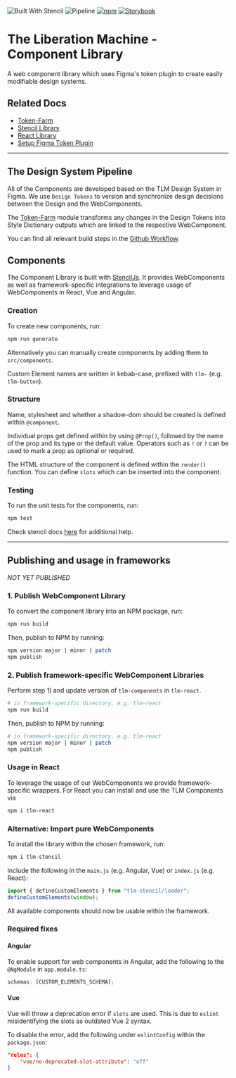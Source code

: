 ![Built With Stencil](https://img.shields.io/badge/-Built%20With%20Stencil-16161d.svg?logo=data%3Aimage%2Fsvg%2Bxml%3Bbase64%2CPD94bWwgdmVyc2lvbj0iMS4wIiBlbmNvZGluZz0idXRmLTgiPz4KPCEtLSBHZW5lcmF0b3I6IEFkb2JlIElsbHVzdHJhdG9yIDE5LjIuMSwgU1ZHIEV4cG9ydCBQbHVnLUluIC4gU1ZHIFZlcnNpb246IDYuMDAgQnVpbGQgMCkgIC0tPgo8c3ZnIHZlcnNpb249IjEuMSIgaWQ9IkxheWVyXzEiIHhtbG5zPSJodHRwOi8vd3d3LnczLm9yZy8yMDAwL3N2ZyIgeG1sbnM6eGxpbms9Imh0dHA6Ly93d3cudzMub3JnLzE5OTkveGxpbmsiIHg9IjBweCIgeT0iMHB4IgoJIHZpZXdCb3g9IjAgMCA1MTIgNTEyIiBzdHlsZT0iZW5hYmxlLWJhY2tncm91bmQ6bmV3IDAgMCA1MTIgNTEyOyIgeG1sOnNwYWNlPSJwcmVzZXJ2ZSI%2BCjxzdHlsZSB0eXBlPSJ0ZXh0L2NzcyI%2BCgkuc3Qwe2ZpbGw6I0ZGRkZGRjt9Cjwvc3R5bGU%2BCjxwYXRoIGNsYXNzPSJzdDAiIGQ9Ik00MjQuNywzNzMuOWMwLDM3LjYtNTUuMSw2OC42LTkyLjcsNjguNkgxODAuNGMtMzcuOSwwLTkyLjctMzAuNy05Mi43LTY4LjZ2LTMuNmgzMzYuOVYzNzMuOXoiLz4KPHBhdGggY2xhc3M9InN0MCIgZD0iTTQyNC43LDI5Mi4xSDE4MC40Yy0zNy42LDAtOTIuNy0zMS05Mi43LTY4LjZ2LTMuNkgzMzJjMzcuNiwwLDkyLjcsMzEsOTIuNyw2OC42VjI5Mi4xeiIvPgo8cGF0aCBjbGFzcz0ic3QwIiBkPSJNNDI0LjcsMTQxLjdIODcuN3YtMy42YzAtMzcuNiw1NC44LTY4LjYsOTIuNy02OC42SDMzMmMzNy45LDAsOTIuNywzMC43LDkyLjcsNjguNlYxNDEuN3oiLz4KPC9zdmc%2BCg%3D%3D&colorA=16161d&style=flat-square)
![Pipeline](https://github.com/MaibornWolff/tlm-components/actions/workflows/update-tokens.yml/badge.svg)
[![npm](https://img.shields.io/npm/v/tlm-stencil?color=blue)](https://www.npmjs.com/package/tlm-stencil)
[![Storybook](https://raw.githubusercontent.com/storybookjs/brand/master/badge/badge-storybook.svg?sanitize=true)](https://maibornwolff.github.io/tlm-components)

# The Liberation Machine - Component Library

A web component library which uses Figma's token plugin to create easily modifiable design systems.

## Related Docs

- [Token-Farm](tlm-token-farm/README.md)
- [Stencil Library](tlm-stencil/README.md)
- [React Library](tlm-react/README.md)
- [Setup Figma Token Plugin](token-plugin.md)

---
## The Design System Pipeline

All of the Components are developed based on the TLM Design System in Figma. We use `Design Tokens` to version and synchronize design decisions between the Design and the WebComponents.

The [Token-Farm](tlm-token-farm/README.md) module transforms any changes in the Design Tokens into Style Dictionary outputs which are linked to the respective WebComponent.

You can find all relevant build steps in the [Github Workflow](./.github/workflows/update-tokens.yml).

## Components

The Component Library is built with [StencilJs](https://stenciljs.com/). It provides WebComponents as well as framework-specific integrations to leverage usage of WebComponents in React, Vue and Angular.

### Creation

To create new components, run:

```bash
npm run generate
```

Alternatively you can manually create components by adding them to `src/components`.

Custom Element names are written in kebab-case, prefixed with `tlm-` (e.g. `tlm-button`).

### Structure

Name, stylesheet and whether a shadow-dom should be created is defined within `@component`.

Individual props get defined within by using `@Prop()`,
followed by the name of the prop and its type or the default value.
Operators such as `!` or `?` can be used to mark a prop as optional or required.

The HTML structure of the component is defined within the `render()` function. You can define `slots`
which can be inserted into the component.

### Testing

To run the unit tests for the components, run:

```bash
npm test
```

Check stencil docs [here](https://stenciljs.com/docs/my-first-component) for additional help.

---

## Publishing and usage in frameworks

_NOT YET PUBLISHED_

### 1. Publish WebComponent Library

To convert the component library into an NPM package, run:

```bash
npm run build
```

Then, publish to NPM by running:

```bash
npm version major | minor | patch
npm publish
```

### 2. Publish framework-specific WebComponent Libraries

Perform step 1) and update version of `tlm-components` in `tlm-react`.

```bash
# in framework-specific directory, e.g. tlm-react
npm run build
```

Then, publish to NPM by running:

```bash
# in framework-specific directory, e.g. tlm-react
npm version major | minor | patch
npm publish
```

### Usage in React

To leverage the usage of our WebComponents we provide framework-specific wrappers. For React you can install and use the TLM Components via

```bash
npm i tlm-react
```

### Alternative: Import pure WebComponents

To install the library within the chosen framework, run:

```bash
npm i tlm-stencil
```

Include the following in the `main.js` (e.g. Angular, Vue) or `index.js` (e.g. React):

```JavaScript
import { defineCustomElements } from "tlm-stencil/loader";
defineCustomElements(window);
```

All available components should now be usable within the framework.

### Required fixes

#### Angular

To enable support for web components in Angular, add the following to the `@NgModule` in `app.module.ts`:

```TypeScript
schemas: [CUSTOM_ELEMENTS_SCHEMA];
```

#### Vue

Vue will throw a deprecation error if `slots` are used. This is due to `eslint` misidentifying the slots as outdated Vue 2
syntax.

To disable the error, add the following under `eslintConfig` within the `package.json`:

```json
"rules": {
    "vue/no-deprecated-slot-attribute": "off"
}
```
